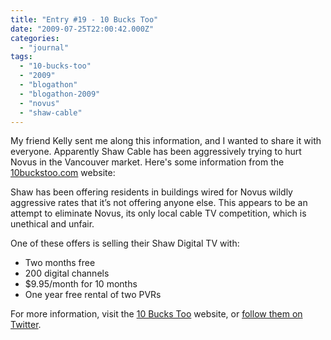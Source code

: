 ```yaml
---
title: "Entry #19 - 10 Bucks Too"
date: "2009-07-25T22:00:42.000Z"
categories: 
  - "journal"
tags: 
  - "10-bucks-too"
  - "2009"
  - "blogathon"
  - "blogathon-2009"
  - "novus"
  - "shaw-cable"
---
```


My friend Kelly sent me along this information, and I wanted to share it with everyone. Apparently Shaw Cable has been aggressively trying to hurt Novus in the Vancouver market. Here's some information from the [10buckstoo.com](10buckstoo.com) website:

Shaw has been offering residents in buildings wired for Novus wildly aggressive rates that it’s not offering anyone else. This appears to be an attempt to eliminate Novus, its only local cable TV competition, which is unethical and unfair.

One of these offers is selling their Shaw Digital TV with:

- Two months free
- 200 digital channels
- $9.95/month for 10 months
- One year free rental of two PVRs

For more information, visit the [10 Bucks Too](http://10buckstoo.com) website, or [follow them on Twitter](http://twitter.com/10buckstoo).
